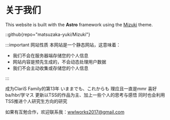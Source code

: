# 关于我们

This website is built with the **Astro** framework using the [Mizuki](https://github.com/matsuzaka-yuki/mizuki) theme.

::github{repo="matsuzaka-yuki/Mizuki"}



:::important 
网站性质
本网站是一个静态网站，这意味着：
+ 我们不会在服务器端存储您的个人信息
+ 网站内容是预先生成的，不会动态处理用户数据
+ 我们不会主动收集或存储您的个人信息

:::

成为ClariS Family的第13年 
いままでも、これからも 
理应且一直是mmr
喜好 ba/hbr/学マス
更新以TSS的作品为主、加上一些个人的思考与感悟
同时也会利用TSS推进个人研究生方向的研究

如果有互勉合作，欢迎联系我：wwlworks2017@gmail.com